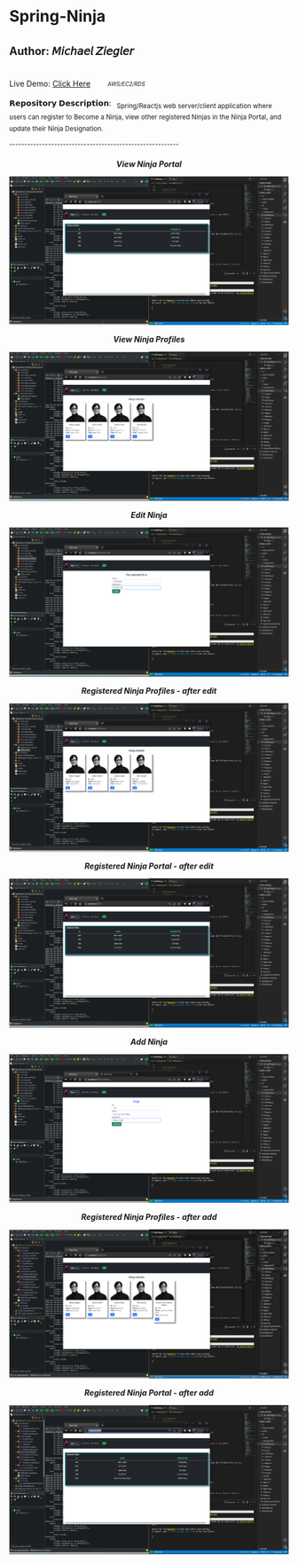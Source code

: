 # Spring-Ninja <p><sub><sup>Author: 𝘔𝘪𝘤𝘩𝘢𝘦𝘭 𝘡𝘪𝘦𝘨𝘭𝘦𝘳</sup></sub>
<p>Live Demo: <a href='http://ec2-18-207-156-15.compute-1.amazonaws.com:8080/'>Click Here</a> <sub><sup><i>&nbsp;&nbsp;&nbsp;&nbsp;&nbsp;&nbsp;&nbsp;&nbsp;&nbsp;&nbsp;AWS/EC2/RDS</i></sub></sup></p>
𝗥𝗲𝗽𝗼𝘀𝗶𝘁𝗼𝗿𝘆 𝗗𝗲𝘀𝗰𝗿𝗶𝗽𝘁𝗶𝗼𝗻:<sub>&nbsp;&nbsp; Spring/Reactjs web server/client application where users can register to Become a Ninja, view other registered Ninjas in the Ninja Portal, and update their Ninja Designation.</sub></p>
<sup>---------------------------------------------------------</sup>
<p align="center"><i><b>View Ninja Portal<b><i></p>
  
![NinjaPortal.PNG](https://github.com/Mikeziegler123/spring-Ninja/blob/master/Images/NinjaPortal.PNG?raw=true)
  
<p align="center"><i><b>View Ninja Profiles<b><i></p>
  
![ViewNinjas.PNG](https://github.com/Mikeziegler123/spring-Ninja/blob/master/Images/ViewNinjas.PNG?raw=true)
  
<p align="center"><i><b>Edit Ninja<b><i></p>
  
![EditNinja.PNG](https://github.com/Mikeziegler123/spring-Ninja/blob/master/Images/EditNinja.PNG?raw=true)
  
<p align="center"><i><b>Registered Ninja Profiles - after edit<b><i></p>
  
![EditedNinja.PNG](https://github.com/Mikeziegler123/spring-Ninja/blob/master/Images/EditedNinja.PNG?raw=true)

<p align="center"><i><b>Registered Ninja Portal - after edit<b><i></p>
  
![EditedPortal.PNG](https://github.com/Mikeziegler123/spring-Ninja/blob/master/Images/EditedPortal.PNG?raw=true)

<p align="center"><i><b>Add Ninja<b><i></p>
  
![AddNinja.PNG](https://github.com/Mikeziegler123/spring-Ninja/blob/master/Images/AddNinja.PNG?raw=true)

<p align="center"><i><b>Registered Ninja Profiles - after add<b><i></p>
  
![AddedNinja.PNG](https://github.com/Mikeziegler123/spring-Ninja/blob/master/Images/AddedNinja.PNG?raw=true)

<p align="center"><i><b>Registered Ninja Portal - after add<b><i></p>
  
![AddedPortal.PNG](https://github.com/Mikeziegler123/spring-Ninja/blob/master/Images/AddedPortal.PNG?raw=true)
  
